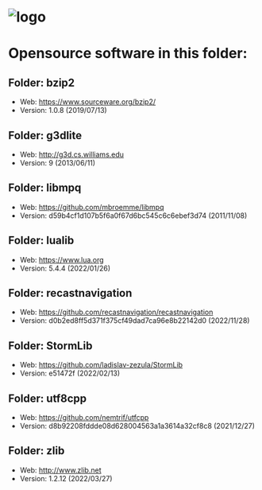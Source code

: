 # ![logo](http://ascemu.org/images/logo.png)

# Opensource software in this folder:

## Folder: bzip2
- Web: https://www.sourceware.org/bzip2/
- Version: 1.0.8 (2019/07/13)

## Folder: g3dlite
- Web: http://g3d.cs.williams.edu
- Version: 9 (2013/06/11)

## Folder: libmpq
- Web: https://github.com/mbroemme/libmpq
- Version: d59b4cf1d107b5f6a0f67d6bc545c6c6ebef3d74 (2011/11/08)

## Folder: lualib
- Web: https://www.lua.org
- Version: 5.4.4 (2022/01/26)

## Folder: recastnavigation
- Web: https://github.com/recastnavigation/recastnavigation
- Version: d0b2ed8ff5d371f375cf49dad7ca96e8b22142d0 (2022/11/28)

## Folder: StormLib
- Web: https://github.com/ladislav-zezula/StormLib
- Version: e51472f (2022/02/13)

## Folder: utf8cpp
- Web: https://github.com/nemtrif/utfcpp
- Version: d8b92208fddde08d628004563a1a3614a32cf8c8 (2021/12/27)

## Folder: zlib
- Web: http://www.zlib.net
- Version: 1.2.12 (2022/03/27)
